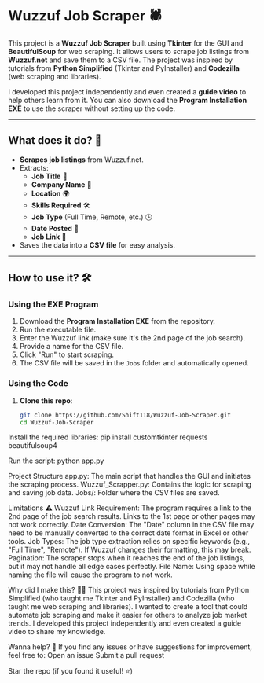 # Wuzzuf Job Scraper 🕷️

This project is a **Wuzzuf Job Scraper** built using **Tkinter** for the GUI and **BeautifulSoup** for web scraping. It allows users to scrape job listings from **Wuzzuf.net** and save them to a CSV file. 
The project was inspired by tutorials from **Python Simplified** (Tkinter and PyInstaller) and **Codezilla** (web scraping and libraries). 

I developed this project independently and even created a **guide video** to help others learn from it. You can also download the **Program Installation EXE** to use the scraper without setting up the code.

---

## What does it do? 🤔

- **Scrapes job listings** from Wuzzuf.net.
- Extracts:
  - **Job Title** 📝
  - **Company Name** 🏢
  - **Location** 🌍
  - **Skills Required** 🛠️
  - **Job Type** (Full Time, Remote, etc.) 🕒
  - **Date Posted** 📅
  - **Job Link** 🔗
- Saves the data into a **CSV file** for easy analysis.

---

## How to use it? 🛠️

### Using the EXE Program
1. Download the **Program Installation EXE** from the repository.
2. Run the executable file.
3. Enter the Wuzzuf link (make sure it's the 2nd page of the job search).
4. Provide a name for the CSV file.
5. Click "Run" to start scraping.
6. The CSV file will be saved in the `Jobs` folder and automatically opened.

### Using the Code
1. **Clone this repo**:
   ```bash
   git clone https://github.com/Shift118/Wuzzuf-Job-Scraper.git
   cd Wuzzuf-Job-Scraper
   
Install the required libraries:
pip install customtkinter requests beautifulsoup4

Run the script:
python app.py

Project Structure
app.py: The main script that handles the GUI and initiates the scraping process.
Wuzzuf_Scrapper.py: Contains the logic for scraping and saving job data.
Jobs/: Folder where the CSV files are saved.

Limitations ⚠️
Wuzzuf Link Requirement: The program requires a link to the 2nd page of the job search results. Links to the 1st page or other pages may not work correctly.
Date Conversion: The "Date" column in the CSV file may need to be manually converted to the correct date format in Excel or other tools.
Job Types: The job type extraction relies on specific keywords (e.g., "Full Time", "Remote"). If Wuzzuf changes their formatting, this may break.
Pagination: The scraper stops when it reaches the end of the job listings, but it may not handle all edge cases perfectly.
File Name: Using space while naming the file will cause the program to not work.

Why did I make this? 🤷‍♂️
This project was inspired by tutorials from Python Simplified (who taught me Tkinter and PyInstaller) and Codezilla (who taught me web scraping and libraries). 
I wanted to create a tool that could automate job scraping and make it easier for others to analyze job market trends. I developed this project independently and even created a guide video to share my knowledge.

Wanna help? 🙏
If you find any issues or have suggestions for improvement, feel free to:
Open an issue
Submit a pull request

Star the repo (if you found it useful! ⭐)
